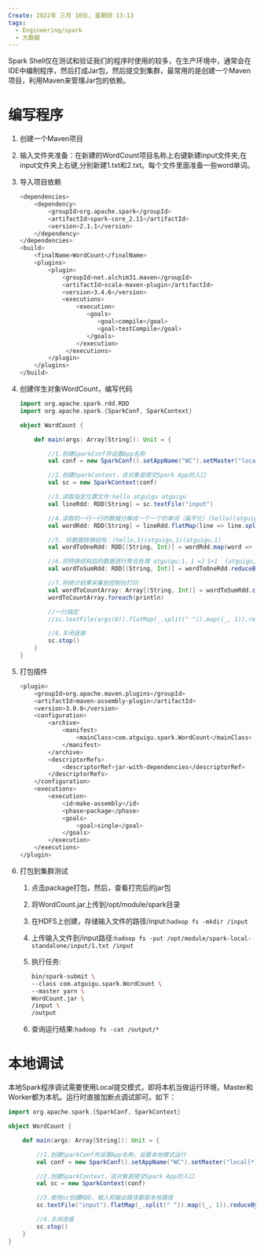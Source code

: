 ```yaml
---
Create: 2022年 三月 10日, 星期四 13:13
tags: 
  - Engineering/spark
  - 大数据
---
```

Spark Shell仅在测试和验证我们的程序时使用的较多，在生产环境中，通常会在IDE中编制程序，然后打成Jar包，然后提交到集群，最常用的是创建一个Maven项目，利用Maven来管理Jar包的依赖。

# 编写程序
1. 创建一个Maven项目
2. 输入文件夹准备：在新建的WordCount项目名称上右键新建input文件夹,在input文件夹上右键,分别新建1.txt和2.txt。每个文件里面准备一些word单词。
3. 导入项目依赖

	```bash
	<dependencies>
		<dependency>
			<groupId>org.apache.spark</groupId>
			<artifactId>spark-core_2.11</artifactId>
			<version>2.1.1</version>
		</dependency>
	</dependencies>
	<build>
		<finalName>WordCount</finalName>
		<plugins>
			<plugin>
				<groupId>net.alchim31.maven</groupId>
				<artifactId>scala-maven-plugin</artifactId>
				<version>3.4.6</version>
				<executions>
					<execution>
					   <goals>
						  <goal>compile</goal>
						  <goal>testCompile</goal>
					   </goals>
					</execution>
				 </executions>
			</plugin>
		</plugins>
	</build>
	```
4. 创建伴生对象WordCount，编写代码
	```scala
	import org.apache.spark.rdd.RDD
	import org.apache.spark.{SparkConf, SparkContext}

	object WordCount {

		def main(args: Array[String]): Unit = {

			//1.创建SparkConf并设置App名称
			val conf = new SparkConf().setAppName("WC").setMaster("local[*]")

			//2.创建SparkContext，该对象是提交Spark App的入口
			val sc = new SparkContext(conf)

			//3.读取指定位置文件:hello atguigu atguigu
			val lineRdd: RDD[String] = sc.textFile("input")

			//4.读取的一行一行的数据分解成一个一个的单词（扁平化）(hello)(atguigu)(atguigu)
			val wordRdd: RDD[String] = lineRdd.flatMap(line => line.split(" "))

			//5. 将数据转换结构：(hello,1)(atguigu,1)(atguigu,1)
			val wordToOneRdd: RDD[(String, Int)] = wordRdd.map(word => (word, 1))

			//6.将转换结构后的数据进行聚合处理 atguigu:1、1 =》1+1  (atguigu,2)
			val wordToSumRdd: RDD[(String, Int)] = wordToOneRdd.reduceByKey((v1, v2) => v1 + v2)

			//7.将统计结果采集到控制台打印
			val wordToCountArray: Array[(String, Int)] = wordToSumRdd.collect()
			wordToCountArray.foreach(println)

			//一行搞定
			//sc.textFile(args(0)).flatMap(_.split(" ")).map((_, 1)).reduceByKey(_ + _).saveAsTextFile(args(1))

			//8.关闭连接
			sc.stop()
		}
	}
	```

5. 打包插件
	```bash
	<plugin>
		<groupId>org.apache.maven.plugins</groupId>
		<artifactId>maven-assembly-plugin</artifactId>
		<version>3.0.0</version>
		<configuration>
			<archive>
				<manifest>
					<mainClass>com.atguigu.spark.WordCount</mainClass>
				</manifest>
			</archive>
			<descriptorRefs>
				<descriptorRef>jar-with-dependencies</descriptorRef>
			</descriptorRefs>
		</configuration>
		<executions>
			<execution>
				<id>make-assembly</id>
				<phase>package</phase>
				<goals>
					<goal>single</goal>
				</goals>
			</execution>
		</executions>
	</plugin>
	```

6. 打包到集群测试
	1. 点击package打包，然后，查看打完后的jar包
	2. 将WordCount.jar上传到/opt/module/spark目录
	3. 在HDFS上创建，存储输入文件的路径/input:`hadoop fs -mkdir /input`
	4. 上传输入文件到/input路径:`hadoop fs -put /opt/module/spark-local-standalone/input/1.txt /input`
	5. 执行任务:
		```bash
		bin/spark-submit \
		--class com.atguigu.spark.WordCount \
		--master yarn \
		WordCount.jar \
		/input \
		/output
		```
		
	6. 查询运行结果:`hadoop fs -cat /output/*`


# 本地调试
本地Spark程序调试需要使用Local提交模式，即将本机当做运行环境，Master和Worker都为本机。运行时直接加断点调试即可。如下：
```scala
import org.apache.spark.{SparkConf, SparkContext}

object WordCount {

    def main(args: Array[String]): Unit = {

        //1.创建SparkConf并设置App名称，设置本地模式运行
        val conf = new SparkConf().setAppName("WC").setMaster("local[*]")

        //2.创建SparkContext，该对象是提交Spark App的入口
        val sc = new SparkContext(conf)

        //3.使用sc创建RDD，输入和输出路径都是本地路径
        sc.textFile("input").flatMap(_.split(" ")).map((_, 1)).reduceByKey(_ + _).saveAsTextFile("output")

        //4.关闭连接
        sc.stop()
    }
}
```





